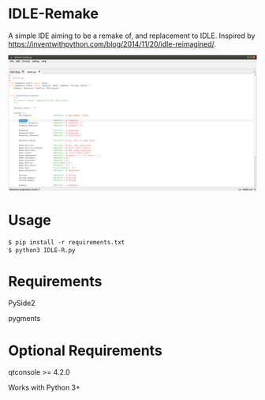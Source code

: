 IDLE-Remake
===========
A simple IDE aiming to be a remake of, and replacement to IDLE. Inspired by https://inventwithpython.com/blog/2014/11/20/idle-reimagined/.

![Screenshot](screenshot.png?raw=true "Screenshot")

Usage
=====
```
$ pip install -r requirements.txt
$ python3 IDLE-R.py
```

Requirements
=============
PySide2

pygments

Optional Requirements
=====================
qtconsole >= 4.2.0

Works with Python 3+
